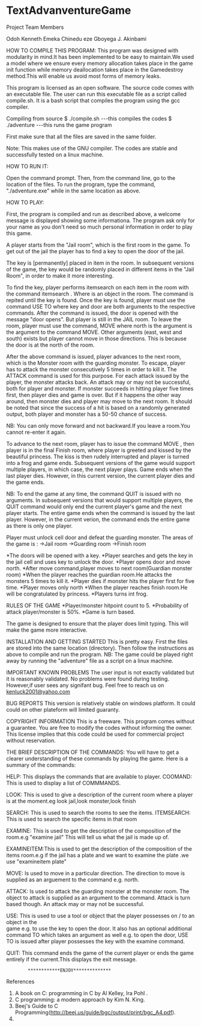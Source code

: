 TextAdvanventureGame
====================

Project Team Members
 
Odoh Kenneth Emeka
Chinedu eze
Gboyega J. Akinbami 


HOW TO COMPILE THIS PROGRAM:
This program was designed with modularity in mind.It has been implemented to be easy to maintain.We used a model where we ensure every memory allocation takes place in the game init function while memory deallocation takes place in the Gamedestroy method.This will enable us avoid most forms of memory leaks.


This program is licensed as an open software. The source code comes with an executable file. 
The user can run this executable file as a script called compile.sh. It is a bash script that 
compiles the program using the gcc compiler.

Compiling from source
$ ./compile.sh  		---this compiles the codes
$ ./adventure			---this runs the game program


First make sure that all the files are saved in the same folder.

Note: This makes use of the  GNU  compiler. 
The codes are stable and successfully tested on a linux machine.



HOW TO RUN IT:

Open the command prompt. Then, from the command line, go to the location of the files. 
To run the program, type the command, "./adventure.exe" while in the same location as above.




HOW TO PLAY:

First, the program is compiled and run as described above, a welcome message is displayed showing some informationa. 
The program ask only for your name as you don't need so much personal information in order to play this game.

A player starts from the "Jail room", which is the first room in the game. To get out of the jail the player has to find a key to open the door of the jail.
 
The key is [permanently] placed in item in the room. In subsequent versions of the game, the key would
be randomly placed in different items in the "Jail Room", in order to make it more interesting.

To find the key, player performs itemsearch on each item in the room with the command itemsearch <object>.
Where <object> is an object in the room. The command is repited until the key is found.
Once the key is found, player must use the command USE <key> TO <door> 
where key and door are both arguments to the respective commands. 
After the command is issued, the door is opened with the message "door opens". 
But player is still in the JAIL room. To leave the room, player must use the command, 
MOVE <north> where north is the argument is the argument to the command MOVE. 
Other arguments (east, west and south) exists but player cannot move in those directions.
This is because the door is at the north of the room.

After the above command is issued, player advances to the next room, which is the Monster room 
with the guarding monster. To escape, player has to attack the monster consecutively 5 times 
in order to kill it. The ATTACK <monster> command is used for this purpose. For each attack issued 
by the player, the monster attacks back. An attack may or may not be successful, both for player 
and monster. If monster succeeds in hitting player five times first, then player dies 
and game is over. But if it happens the other way around, then monster dies and player may move 
to the next room. It should be noted that since the success of a hit is based on a randomly generated
output, both player and monster has a 50-50 chance of success.

NB:
You can only move forward and not backward.If you leave a room.You cannot re-enter it again.

To advance to the next room, player has to issue the command MOVE <north>, 
then player is in the final Finish room, where player is greeted and kissed by the beautiful princess. 
The kiss is then rudely interrupted and player is turned into a frog and game ends.
Subsequent versions of the game would support multiple players, in which case, the next player plays. 
Game ends when the last player dies. However, in this current version, the current player dies and the game ends.

NB: To end the game at any time, the command QUIT is issued with no arguments. 
In subsequent versions that would support multiple players, the QUIT command would only end the 
current player's game and the next player starts. The entire game ends when the command is issued 
by the last player.
However, in the current verion, the command ends the entire game as there is only one player.


Player must unlock cell door and defeat the guarding monster.
The areas of the game is :
->Jail room
->Guarding room
->Finish room

*The doors will be opened with a key.
*Player searches and gets the key in the jail cell and uses key to unlock
the door.
*Player opens door and move north.
*After move command,player moves to next room(Guardian monster room)
*When the player reaches the guardian room.He attacks the monsters 5 times to kill it.
*Player dies if monster hits the player first for five time.
*Player moves only north
*When the player reaches finish room.He will be congratulated by
princess.
*Players turns int frog.

RULES OF THE GAME
*Player/monster hitpoint count to 5.
*Probability of attack player/monster is 50%.
*Game is turn based.

The game is designed to ensure that the player does limit typing.
This will make the game more interactive.


INSTALLATION AND GETTING STARTED
This is pretty easy. First the files are stored into the same location (directory).
Then follow the instructions as above to compile and run the program.
NB:
The game could be played right away by running the "adventure" file as a script
on a linux machine.

IMPORTANT KNOWN PROBLEMS
The user input is not exactly validated but it is reasonably validated. 
No problems were found during testing. However,if user sees any signifant bug.
Feel free to reach us on kenluck2001@yahoo.com

BUG REPORTS
This version is relatively stable on windows platform. It could could on other plateform will 
limited guaranty.

COPYRIGHT INFORMATION
This is a freeware. This program comes without a guarantee. 
You are free to modify the codes without informing the owner. 
This license implies that this code could be used for commercial project without reservation.


THE BRIEF DESCRIPTION OF THE COMMANDS:
You will have to get a clearer understanding of these commands by playing the game.
Here is a summary of the commands:

HELP:		This displays the commands that are available to player.
COOMAND: 	This is used to display a list of COMMMANDS.

LOOK: 		This is used to give a description of the current room where a player is at the moment.eg look jail,look monster,look finish

SEARCH:		This is used to search the rooms to see the items.
ITEMSEARCH:	This is used to search the specific items in that room

EXAMINE: 	This is used to get the description of the composition of the room.e.g "examine jail" This will tell us what the jail is made up of.

EXAMINEITEM:This is used to get the description of the composition of the items room.e.g if the jail has a plate and we want to examine the plate .we use "examineitem plate"

MOVE:		Is used to move in a particular direction. The direction to move is supplied as an 
	arguement to the command e.g. north. 

ATTACK: 	Is used to attack the guarding monster at the monster room. The object to attack is 
	supplied as an argument to the command. Attack is turn based though. An attack may or may not be successful.

USE:		This is used to use a tool or object that the player possesses on / to an object in the 	
	game e.g. to use the key to open the door. It also has an optional additional command TO which takes an argument as well e.g. to open the door, USE <key> TO <door> is issued after player possesses the key with the examine command.

QUIT:		This command ends the game of the current player or ends the game entirely if the current.This displays the exit message. 


            ************ENJOY**************

References
1)	A book on C: programming in C by Al Kelley, Ira Pohl . 
2)  C programming: a modern approach by Kim N. King.
3)  Beej's Guide to C Programming(http://beej.us/guide/bgc/output/print/bgc_A4.pdf).
4)  
 
